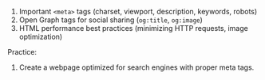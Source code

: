 1. Important `<meta>` tags (charset, viewport, description, keywords, robots)  
2. Open Graph tags for social sharing (`og:title`, `og:image`)  
3. HTML performance best practices (minimizing HTTP requests, image optimization)

Practice:

1. Create a webpage optimized for search engines with proper meta tags.